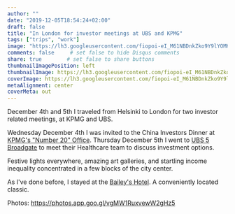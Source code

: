 ```yaml
---
author: ""
date: "2019-12-05T18:54:24+02:00"
draft: false
title: "In London for investor meetings at UBS and KPMG"
tags: ["trips", "work"]
image: "https://lh3.googleusercontent.com/fiopoi-eI_M61NBDnkZko9Y9lYOMKqv_mqwT4dvNi8Lwl-sAzD6aUNSv_EKgc6of-yU4E0xi0bjjxQm00yDix73H09QzRj5MKy_07C9T6z-Z_5VK93IgJM2TMnvT0QCeUl8OLIZgA_Q=w1920-h1080"
comments: false     # set false to hide Disqus comments
share: true        # set false to share buttons
thumbnailImagePosition: left
thumbnailImage: https://lh3.googleusercontent.com/fiopoi-eI_M61NBDnkZko9Y9lYOMKqv_mqwT4dvNi8Lwl-sAzD6aUNSv_EKgc6of-yU4E0xi0bjjxQm00yDix73H09QzRj5MKy_07C9T6z-Z_5VK93IgJM2TMnvT0QCeUl8OLIZgA_Q=w1920-h1080
coverImage: https://lh3.googleusercontent.com/fiopoi-eI_M61NBDnkZko9Y9lYOMKqv_mqwT4dvNi8Lwl-sAzD6aUNSv_EKgc6of-yU4E0xi0bjjxQm00yDix73H09QzRj5MKy_07C9T6z-Z_5VK93IgJM2TMnvT0QCeUl8OLIZgA_Q=w1920-h1080
metaAlignment: center
coverMeta: out
---
```


December 4th and 5th I traveled from Helsinki to London for two investor related meetings, at KPMG and UBS.

<!--more-->

Wednesday December 4th I was invited to the China Investors Dinner at [KPMG's "Number 20" Office](https://home.kpmg/uk/en/home/about/offices/london-grosvenor-street.html).
Thursday December 5th I went to [UBS 5 Broadgate](https://www.ubs.com/locations/united-kingdom/london/5-broadgate/ubs-ag-london-1608.html) to meet their Healthcare team to discuss investment options.

Festive lights everywhere, amazing art galleries, and startling income inequality concentrated in a few blocks of the city center.

As I've done before, I stayed at the [Bailey's Hotel](https://www.millenniumhotels.com/en/london/the-baileys-hotel-london/). A conveniently located classic.

Photos: https://photos.app.goo.gl/vgMW1RuxvewW2gHz5

<script src="https://cdn.jsdelivr.net/npm/publicalbum@latest/embed-ui.min.js" async></script>
<div class="pa-gallery-player-widget" style="width:100%; height:480px; display:none;"
  data-link="https://photos.app.goo.gl/vgMW1RuxvewW2gHz5"
  data-title="48 new photos by Jorge Cortell">
  <object data="https://lh3.googleusercontent.com/4pd3NR5Z_kOp7BMBQbFzVvfr8W2Co486FaXyS-N7vohcYAQPHVVhcFa6dJ3i_Ai--rLCooM2IOI1C5H9b0fyGyP8HzU_ADFk8EdvpgrbI5Jv--gnArCXFCcecYUdM17NCwBZmXP0rJU=w1920-h1080"></object>
  <object data="https://lh3.googleusercontent.com/GTKi2B0m6r5ZX8u0cyorWLeM9nbEKtbKBL6C7s0laTFvSwPEjJTMGiZybqcSpeaQvIu2xbJYlsCp89DBM8iIL8Vwl3S32cpHAE_unyCpr6G8Ab9LJRKVjDdqL5dYvnn0TuAo3DSmscE=w1920-h1080"></object>
  <object data="https://lh3.googleusercontent.com/FoJR6KSzuouKXj9Kqa9xmTu-YT14nKUYK0ZBds8pTCW4rYPkb88n-600Ho6n8SijvbT1Gj4trubV_EHNC9QsoWvxKdq9VeNxJfFV6NbTV8UmNZhS1Q7kwwX_rLY4PA1M5NSYolfEoDw=w1920-h1080"></object>
  <object data="https://lh3.googleusercontent.com/21f9YxdXyqytwOOFJ1My9XnPu91d2vM9pn0YXtCkOm7MwF8Q-aQfVdTXM5wDS7h7bv1rlg5cvV4yLz7JHWUp0IXXfUZY4z7rmfMU-zC6JWhOHDAdDp-qEAFXRDM5T9XpPbStevq_kVk=w1920-h1080"></object>
  <object data="https://lh3.googleusercontent.com/AG3AbyEiWXx_u67nTWf-kCH2o32ZxNPzI619_qmLmlrVIqCeuFxGxGMWiTOjAHWWAuum_UUTOKWqT4x3BrR9_2DrJmsOiTjsEVAbktbYk2FJyAVltvJq0hvaMVk1Y9ZwMcHgp8u-HpY=w1920-h1080"></object>
  <object data="https://lh3.googleusercontent.com/KKaUiuUv2PoQ5LskmJX9fis4x8rc8h_6qZVhkcsE8QwB7M3zHTEHp3Mes8FMY0lsWy7FhYlvpIilPxcVEBmfHURCCjkYO90Ph1Vq2FzYD3wTR58VffX6xi-oMjANtGfcwrnc45MSTpM=w1920-h1080"></object>
  <object data="https://lh3.googleusercontent.com/YCaAQ4rWtf8qVUS0HQUIRU43SEkuz1aJkZELXxE1_WK2oClgrGWUIX26KLBmRoL8BkML6sf2Im0StqoA-zLiUnXuzJCPclMz4eaouNwKg_aOPIJaVTYqnuve_QwYUGTV78dcO0fhPGA=w1920-h1080"></object>
  <object data="https://lh3.googleusercontent.com/83g97duWfgasrFyYyvH-066JtRIUFIcxvW-2fITxYLR9pqLb7e10TObm0vLzI3QeHasTIUsOVr-oHsOWPhAxodOkVez7N5y9ScevvrTNazlXy_mvYATaYIDF4aj0MXaXA4KMZ6ehk9U=w1920-h1080"></object>
  <object data="https://lh3.googleusercontent.com/DSptMUOe-bX3lL03dBOkNEZpjISsLcaFDwIeyk5qJ9Rkr7S6_HngunNHq3Aw-SfrkLnNFmeNNYw3dmrRnITT_fAbi2eInIqgGalEFxcv015p-ylNLN5AnoHZn_PqT1DtnyB3b0YbT34=w1920-h1080"></object>
  <object data="https://lh3.googleusercontent.com/4UyTa0GNPF_ICUvhtRVvjQq_4vAP8E-07aPTuBWgqhadO6kcDkVxVELv3z53NZ53iNmETrNnyNssfY4Me4ghKWHC3T3xyuB-oPYM9SqlOyarLaoT6RMN3C2S8j2eKnxN4X3FsUpYS4c=w1920-h1080"></object>
  <object data="https://lh3.googleusercontent.com/1KCQJ68xcGaT71KfYDRQemXpICMctiOMgMFDDWjesRD2rWdbcXDAbrRCPNOkPiCObUdNtsuk2Oy852TW5t-GyqJ5151BN3kHaZOqSAFdScR0Ls0mEBJTIzE7ssJ267YeKNpX4PGMVsA=w1920-h1080"></object>
  <object data="https://lh3.googleusercontent.com/Wsrq3fkeRIAsG4jcBgqDKOtLROpG0DFm0jslCmwAu_-56rSkz3j7TzehEir0Jr1LGJfQKMvkGUvaR2FvkkrQTVxllX-fAtdZgSIIecvcNCwVTsn_zNiBIUU0AbRNn7hvMrf7U7BgRmo=w1920-h1080"></object>
  <object data="https://lh3.googleusercontent.com/awt-PEDjdDmWWDEsPKTmJhAcHsny2ogcGHsg0Zsoz8Di1k7TU9lAFhwkshcOItKnYBLkNkGVHmYIkPB9SZ0F3Aa8fxz8VxZhFdOwG_fBljs2v9aullGk80xb_O-qIBrz3O06iQQg5H0=w1920-h1080"></object>
  <object data="https://lh3.googleusercontent.com/mTigDJtiL6fcT_8FwX9mJszukIigRn-kaovcP5R64JNgJJsJg9_CdtW3iB-hyROI9pwHbLeodngPyEGwVsZDTcUyxz1MSusLybaiklqA125yBEkh3h16-wfrNnXi-p9gBQfAstGdI_4=w1920-h1080"></object>
  <object data="https://lh3.googleusercontent.com/GlIIUPSAqYYwM_Z59XXApCSiuTXy_g3_TDe5tG6imehKaPE5jntcibmE1rHqGz3Zivw5IDQPHE3AO-UQ7saQOmmq-kEzSZrkk9iD5OKXVDnRMSxufYjmwcddYiURwrWucg8Ki-kJ2TU=w1920-h1080"></object>
  <object data="https://lh3.googleusercontent.com/taXwuk6TDT5-IGBLRTkofNHAfh7T9I9y0lK3K7-ntsAXLGV7lNgyDmiEYGjsruISLq7_5H-l_-1ivp-YHITd0pQ8rue9V5UVhXqH7aBqEQlYf20I1q-iOgrJ3eliSj2i2RoSP_b2Bio=w1920-h1080"></object>
  <object data="https://lh3.googleusercontent.com/iwBpP0DrNaYvC3v_PxzhjEzZ3eOc4IhUOCRtEMz4VwSSGXUv1ssNpMGAwbHm5KnQsBs849calH1TPdGlOxHVwpUlf1IkcvxXpa2Nkl1BzfXKaFlKkSOVgcNyzNHVCFY1-Z03pPegUko=w1920-h1080"></object>
  <object data="https://lh3.googleusercontent.com/3Wyssc4CY1FOaPTbSbiISfaLwn-MDb7wuSFh9kq85xDzCsf2jMY_XWxpa2C-r-2GjczQIT_clqw4KnueBmNl5EKCTLpy0PzJiRHr1cgp5X9-U8EipkTH96Ko_C3fgzkLcgvbEiRn-ds=w1920-h1080"></object>
  <object data="https://lh3.googleusercontent.com/4KM21rFmRYQhNO30ZRtYxPuBm4HhkK2phh3pkopBic2-W5PmTpyiEflT16j2ow-wwdFGVZE79XXyZl3-c9NngtUx_OvAnKtqAXj4RG0Tf6B8xIrWMSbq_ylJm6eZs6ceCcNyeOvxqXM=w1920-h1080"></object>
  <object data="https://lh3.googleusercontent.com/RNKIdtVxKYnpyR51kc3nKUGU1sIIs0qPQtKRU7eI9B7-_zHF2Uq0-g3L-oS8NRJd83g0KpVcqYghD7-riLf6KI8HY6s3iJWVmJHugvrxHMF2fLrW1agXBGplTB-cPMo5crMHGBA5cW0=w1920-h1080"></object>
  <object data="https://lh3.googleusercontent.com/buk0rWnUFkWp1RIwumCLG_h1DodX4JGjQbKR5WubCbFmWd7pJacB_hx7ZeFqh2_IBFDvXFApcr2hUcjmTDJA9DGA_WjwVB6D3ASXpOFor2z8MCMIw-v27CwKdD26n53cvsH9TvW8CBQ=w1920-h1080"></object>
  <object data="https://lh3.googleusercontent.com/ZxDgI38zf8HHQ5E0Tj-HrfqKjuhnqCnMImSmAsD23NhBy7Que2KuZ7bWytA6hSCs_22wTdM-bPdF7QpYlotHQP3ncAo84peDp6uZDR3lbkpBH5Zsx1uKzWqTYp6PLrEWbcjcs24-zMM=w1920-h1080"></object>
  <object data="https://lh3.googleusercontent.com/ThRNEt6W0mIs8HV9XzdfvWXvTwhMbFgGhFcIEnrkanObK_V5kG1kOoci6xUk4H8bmEOTWZkt8zsnqUlGk4c2DGp_19D5fUd9raQq8Nt3YbFStaz3-eDPFDgmLdI0DLTj1-A3ghpQPNM=w1920-h1080"></object>
  <object data="https://lh3.googleusercontent.com/sA7QU0Ojyu8OhPrCuzEflj9iAtn6MYRpcCrmKPFJOqMmx-9AU5y0WtSnSc9UA21_QErWj1BT12abMJhc-i_WD_IkiGNBVWomB9Y5mUtNm8nCFs22aIgj2bgcOvsD3YjdLva56P9l0CY=w1920-h1080"></object>
  <object data="https://lh3.googleusercontent.com/K1msdw9LHNp4qFzrBQJ5ugAzjC-cUErEYhRSJ0zytC7u6WqycnTs-QHQwm5EU2_5kH_gLJHgUr4ivBMY-KCkNWrulZJPVziQDyLsK8WJIZLIZWkwTsUrBiZzKbplyY2VIl5Ykv5fTrM=w1920-h1080"></object>
  <object data="https://lh3.googleusercontent.com/N4DaN4_IvjVgCVefKL6bNM9cpIy8uIyMvU3eVbjPRwVcjXmjklq4_8P4B_hlytizrntk7pcJklmpLDmAd8PErTi5PpuevGP_3EE_i5oeNI5ui4MPRn1E7NkY_b89WcXwQB5Yn1Wbw2Y=w1920-h1080"></object>
  <object data="https://lh3.googleusercontent.com/c0TE7wk8vi6RvDqrUn0sKqWYqQ3DqmAWD5jSY0pvXjDq_DtOxKKiRp02LgMbgcB61qtFABt-aqmfg48Wxe0kdQNvh91tlZTP-82K5sXC1B73rssP7hlqBXUZLahzWFJHnZKQxLiAGN0=w1920-h1080"></object>
  <object data="https://lh3.googleusercontent.com/23hxqjt_Q_wNj1RDWArk7UmsgJQbyIxLlPoLNLDeyi1KouDM6vCQqI6XiLMJogfeuc9syfqoaKLPjRjpWA6slKGB1DXAeor62VKXcVB6JtueDqguwFDtXHneUHHaf7dlMkHEQr0s2XQ=w1920-h1080"></object>
  <object data="https://lh3.googleusercontent.com/g7NJi1brgLa61XSRpZyiNLaOB7w8W9As1fw4Dd96LrCpJ06HtK6ed-JGRG8R-tr2fOwr3g4mq1Y0NxRkApwoT8sNoOYE_P2PEgDvsMcAaEbaNz8EaJOlB6x5Y8DYFmpopfHT7yBK5tI=w1920-h1080"></object>
  <object data="https://lh3.googleusercontent.com/5XQtC4Mrruy5DwZgeZbNy0Cw5TII59VGcLa-WiXMI-gBfX_jdNjQ6LoicBAqkC7qox6pPCqB4xDah_tHZUdqIhJ6ESyRWxCzKW3hKfvz__N_pxOpQem_xYHT3YUIZ72nI8-Nuw65vhQ=w1920-h1080"></object>
  <object data="https://lh3.googleusercontent.com/83ruu_MNRY_B9GAeu9L7ZWGRogrAEZYniJRO5kAuwoTGhWaBSs4JbkOvWb8UGLIp-uzcvU5A3dO4GnQ0E-K_QDSzBGVuk6goBPMsZlOt0IommfmA_xCITIFItI6ws9tqsYrx3g_H2QM=w1920-h1080"></object>
  <object data="https://lh3.googleusercontent.com/Kvt9NhQteF1-iLd9nqh2XORx9r56Gp2UOTY9_hWBI9CeKoA_aF2ceBCoqV_aa7aq6O-TRdbm38XoHbH9e0QEFANhofMI_5TcsZ4sGKLLkqRe2JOlOXGe9T3z6Iy9RXnM5ZqycEwXq90=w1920-h1080"></object>
  <object data="https://lh3.googleusercontent.com/MSbSzEdbiVFP1rnr9ocBWI9TkzMm0WIfWb8DClxlayZQdR5OIU0H75XCiszNd6GVNDKp8k9DGZ2nMgigEdk7HyE8LeXaHeif2RgtnJpugVc24Rf1g9FsP6Y6klxlz23JpJiZIcgXv2I=w1920-h1080"></object>
  <object data="https://lh3.googleusercontent.com/Slok4va7YfseU37pyAG4Ra0F9M32HHeOiBsUCInblBMSnda58QvaVQ-cFqDy-xUaRXcqFrnSvROvCXNNfK-PwAH3kT4PuOepnPQdiBr843Mp1ycDwkZJ3SzyJX_JIsHEKIvjuwzjTkA=w1920-h1080"></object>
  <object data="https://lh3.googleusercontent.com/pJyNtgA7WtkQ1oRFZ5H-JR2VRwwV9Q3OcUH3NT6n8DmuZsO3lmJDah3FOGOSnHrIiXPGTPQhB22PEnbov4E0NjJIpBG8z2w2ZlLBY-YVk_iO4fVRgkclYaP4-6N__aR2tdtXFJabIOM=w1920-h1080"></object>
  <object data="https://lh3.googleusercontent.com/zvqDcC4gkN217xAcpdEdUiZsLRDbPGFkqPe5dM-u-RcrBgFYCXAUKLshBQX-WIPdqqcLEUVviVwXlCFNYxhG0ppqP6pCq870fO4z66gFoMP6sX4pr55mfQPvi9QzwMnn9exgRCrWK00=w1920-h1080"></object>
  <object data="https://lh3.googleusercontent.com/pe_egbqg_SBhQPt1zv0mtTSKM6EuP392-6htvaXOISwnLbcO9Q1WVpudZm0EHxkiEs8V1lM1672WC0TtMOyHA4uwHCPaTxDO19X9qqGUmU5Zv6nHXSftYSaT2w0EjSKYMZFvTXVA7nE=w1920-h1080"></object>
  <object data="https://lh3.googleusercontent.com/AgI7VtPMOnGSwVeBRZRg486Fl15cCodNbH24jS9JGqtu3bILJS4CRjAxCABXpRKal3KEIuLpu1vq_yV7kBE0ldTENez9aEwc4OwP6mCURaTIOOgFM_uM0IbtEDP0ykTwboIEkjUxcOA=w1920-h1080"></object>
  <object data="https://lh3.googleusercontent.com/C-Used89MCrTE0toLGTNQI0vRQUjjIrfQ6ifSBU_f8Nb9-ObGgaclevu6iZuAU_ZSNtmIwpLlFFudh7_HXVy48P0kf8oxBaOwqI2ofJTByT9m-8ySxIjTEMvD_iuV_i3cwWREjD0v_M=w1920-h1080"></object>
  <object data="https://lh3.googleusercontent.com/96FsnVudOrmT1U8xbdVR_5nmy-v84zpahZX3og1NMAzWMW-o-Qe0N_FNUVxVaMA4ocbYpU4NOe2QZ5i4OW9xzsn1iVch7HDIHaVgjeAAG15i8PE5AdOQ3grwLR6zDPFUtthEPqX11xI=w1920-h1080"></object>
  <object data="https://lh3.googleusercontent.com/Llofj6pVSL2sW1RJlyy-LyL3BQUXfLG3oQqBQ6tUamcHqToRFE6IX88iAEPsphr2WoZl9rvsOvmIxOESzy2QSaAK7b3Z4nZXDGHDxTHftHxR9dvAjqkIxPPxL2yyIyIh0v9rmnd3a1k=w1920-h1080"></object>
  <object data="https://lh3.googleusercontent.com/eEH8sRCJGeqzgiXJ9r7aIVjsduwdd9rcNkDglpkn7ufEOiImCrzt51u6N-isARc4AOAOXOa5yAjph1mIck_Xe0N119bd2tDPZhwktSm-7_WTXGDeRNMYjVo1QRY1g7Z03NpMivcVk7k=w1920-h1080"></object>
  <object data="https://lh3.googleusercontent.com/s9eb8a8ovvDcaA7VuGdfbeL44acOYRq9gwXHeKNju2-0EllgBfv9m3p1hBEGqgeH4f4LBYQS-zesKRYJFcBgoTQAH6JKLtphdSNZRqVBCxm8K2ep5Ym81R1MDdPQ2orGwDMWee8_OhE=w1920-h1080"></object>
  <object data="https://lh3.googleusercontent.com/NwIJf55wDa4yqSAum0Em7SoLTt-5xWM4samRcgVy7JSNc89l652nMW02a33uP7YMA7OjNdJH9j5Lirbzou8C3YrL08-wWR7CFdbqvjCfWONEQvPX6pOGRUFevdt4CuLvuAS3A5EfXHA=w1920-h1080"></object>
  <object data="https://lh3.googleusercontent.com/oa0YgeXXWgTH73I87jZCD-usa8IVmdyxXaYPFjBCrfj2U1o97hqWLl-3r4DrYRX5Pva1R4lX7rdFEvrXzJ4m3mLpQppE-rY7S-5iB7bKc77bBhTz7xInYkvvZAmT8gPlnj2zK5KI5qs=w1920-h1080"></object>
  <object data="https://lh3.googleusercontent.com/oXztSNSa5ilcFOmaI4xaRwS1hH4GzVigOmel46W8GCZlNI14OzqC0a_pQ4g7P_y1fVgVVn2h6jcths7aGfj1zbIl-GBduQP-xLK5yY4cSXYTU4ag2MUMnMlAp9QUh57u6V3_Lj9V8dY=w1920-h1080"></object>
  <object data="https://lh3.googleusercontent.com/Mn1u35j_6Mu1vyqRm150xxgkE4vVusLPtnj2uq8VIXCsyRhUmOdnQgRLcDpdG6uzBMK7Q9vZkjGLk1-9uoQpEjAXYEZMMCPr4xJQakmba05AluQ6mPW7tM31ejI2VKrITe50uJI2ldY=w1920-h1080"></object>
  <object data="https://lh3.googleusercontent.com/4B6v3B-udBl5EqBVidRJoxUE9XABgdzn2U8Oqh2YCstr7L-uwiC36vvvgglrM5cFY4geddCFC8bjfihrmoNFOtRqtodJoknN1y7LtypQGrm3x9qkxajHA-sgEaieoOibZKlOPazZM5s=w1920-h1080"></object>
</div>
